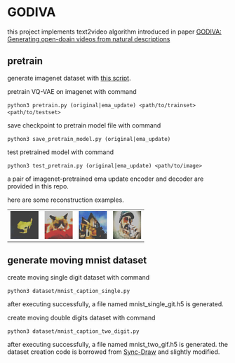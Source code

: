 # GODIVA
this project implements text2video algorithm introduced in paper [GODIVA: Generating open-doain videos from natural descriptions](https://www.arxiv-vanity.com/papers/2104.14806/)

## pretrain

generate imagenet dataset with [this script](https://github.com/tensorflow/models/blob/r1.13.0/research/slim/datasets/build_imagenet_data.py).

pretrain VQ-VAE on imagenet with command

```shell
python3 pretrain.py (original|ema_update) <path/to/trainset> <path/to/testset>
```

save checkpoint to pretrain model file with command

```shell
python3 save_pretrain_model.py (original|ema_update)
```

test pretrained model with command

```shell
python3 test_pretrain.py (original|ema_update) <path/to/image>
```

a pair of imagenet-pretrained ema update encoder and decoder are provided in this repo.

here are some reconstruction examples.

<p align="center">
 <table>
   <tr><td><img src="pics/car.png" /></td><td><img src="pics/cat.png" /></td><td><img src="pics/house.png" /></td><td><img src="pics/people.png"></td></tr>
 </table>
</p>

## generate moving mnist dataset

create moving single digit dataset with command

```shell
python3 dataset/mnist_caption_single.py
```

after executing successfully, a file named mnist_single_git.h5 is generated.

create moving double digits dataset with command

```shell
python3 dataset/mnist_caption_two_digit.py
```

after executing successfully, a file named mnist_two_gif.h5 is generated.
the dataset creation code is borrowed from [Sync-Draw](https://github.com/syncdraw/Sync-DRAW/tree/master/dataset) and slightly modified.

